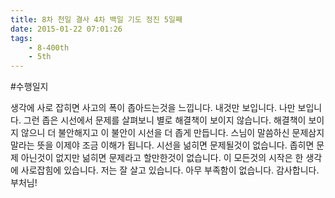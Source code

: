 ```yaml
---
title: 8차 천일 결사 4차 백일 기도 정진 5일째
date: 2015-01-22 07:01:26
tags:
    - 8-400th
    - 5th
---
```


#수행일지

생각에 사로 잡히면 사고의 폭이 좁아드는것을 느낍니다. 내것만 보입니다. 나만 보입니다. 그런 좁은 시선에서 문제를 살펴보니 별로 해결책이 보이지 않습니다. 해결책이 보이지 않으니 더 불안해지고 이 불안이 시선을 더 좁게 만듭니다. 스님이 말씀하신 문제삼지 말라는 뜻을 이제야 조금 이해가 됩니다. 시선을 넒히면 문제될것이 없습니다. 좁히면 문제 아닌것이 없지만 넒히면 문제라고 할만한것이 없습니다. 이 모든것의 시작은 한 생각에 사로잡힘에 있습니다. 저는 잘 살고 있습니다. 아무 부족함이 없습니다. 감사합니다. 부처님!
